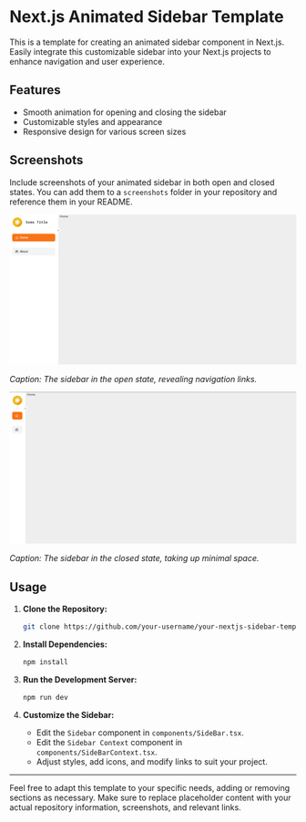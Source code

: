 # Next.js Animated Sidebar Template

This is a template for creating an animated sidebar component in Next.js. Easily integrate this customizable sidebar into your Next.js projects to enhance navigation and user experience.

## Features

- Smooth animation for opening and closing the sidebar
- Customizable styles and appearance
- Responsive design for various screen sizes

## Screenshots

Include screenshots of your animated sidebar in both open and closed states. You can add them to a `screenshots` folder in your repository and reference them in your README.

![Sidebar Open](screenshots/sidebar_open.png)

*Caption: The sidebar in the open state, revealing navigation links.*

![Sidebar Closed](screenshots/sidebar_closed.png)

*Caption: The sidebar in the closed state, taking up minimal space.*

## Usage

1. **Clone the Repository:**

    ```bash
    git clone https://github.com/your-username/your-nextjs-sidebar-template.git
    ```

2. **Install Dependencies:**

    ```bash
    npm install
    ```

3. **Run the Development Server:**

    ```bash
    npm run dev
    ```

4. **Customize the Sidebar:**

    - Edit the `Sidebar` component in `components/SideBar.tsx`.
    - Edit the `Sidebar Context` component in `components/SideBarContext.tsx`.
    - Adjust styles, add icons, and modify links to suit your project.
---

Feel free to adapt this template to your specific needs, adding or removing sections as necessary. Make sure to replace placeholder content with your actual repository information, screenshots, and relevant links.
